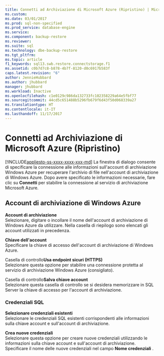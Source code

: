 ```yaml
---
title: Connetti ad Archiviazione di Microsoft Azure (Ripristino) | Microsoft Docs
ms.custom: 
ms.date: 03/01/2017
ms.prod: sql-non-specified
ms.prod_service: database-engine
ms.service: 
ms.component: backup-restore
ms.reviewer: 
ms.suite: sql
ms.technology: dbe-backup-restore
ms.tgt_pltfrm: 
ms.topic: article
f1_keywords: sql13.swb.restore.connectstorage.f1
ms.assetid: c0b7d7c8-b878-4b7f-8120-d0c6917b583f
caps.latest.revision: "6"
author: JennieHubbard
ms.author: jhubbard
manager: jhubbard
ms.workload: Inactive
ms.openlocfilehash: c1e0129c986da132733fc102358229a64e5fbf77
ms.sourcegitcommit: 44cd5c651488b5296fb679f6d43f50d068339a27
ms.translationtype: HT
ms.contentlocale: it-IT
ms.lasthandoff: 11/17/2017
---
```

# <a name="connect-to-microsoft-azure-storage-restore"></a>Connetti ad Archiviazione di Microsoft Azure (Ripristino)
[!INCLUDE[appliesto-ss-xxxx-xxxx-xxx-md](../../includes/appliesto-ss-xxxx-xxxx-xxx-md.md)] La finestra di dialogo consente di specificare la connessione alle informazioni sull'account di archiviazione Windows Azure per recuperare l'archivio di file nell'account di archiviazione di Windows Azure. Dopo avere specificato le informazioni necessarie, fare clic su **Connetti** per stabilire la connessione al servizio di archiviazione Microsoft Azure.  
  
## <a name="windows-azure-storage-account"></a>Account di archiviazione di Windows Azure  
 **Account di archiviazione**  
 Selezionare, digitare o incollare il nome dell'account di archiviazione di Windows Azure da utilizzare. Nella casella di riepilogo sono elencati gli account utilizzati in precedenza.  
  
 **Chiave dell'account**  
 Specificare la chiave di accesso dell'account di archiviazione di Windows Azure.  
  
 Casella di controllo**Usa endpoint sicuri (HTTPS)**   
 Selezionare questa opzione per stabilire una connessione protetta al servizio di archiviazione Windows Azure (consigliato).  
  
 Casella di controllo**Salva chiave account**   
 Selezionare questa casella di controllo se si desidera memorizzare in SQL Server la chiave di accesso per l'account di archiviazione.  
  
### <a name="sql-credential"></a>Credenziali SQL  
 **Selezionare credenziali esistenti**  
 Selezionare le credenziali SQL esistenti corrispondenti alle informazioni sulla chiave account e sull'account di archiviazione.  
  
 **Crea nuove credenziali**  
 Selezionare questa opzione per creare nuove credenziali utilizzando le informazioni sulla chiave account e sull'account di archiviazione. Specificare il nome delle nuove credenziali nel campo **Nome credenziali** .  
  
  
